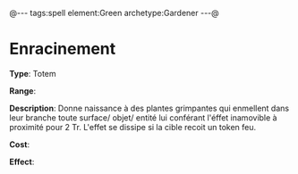 @---
tags:spell
element:Green
archetype:Gardener
---@

# Enracinement

**Type**:
Totem

**Range**:

**Description**:
Donne naissance à des plantes grimpantes qui enmellent dans leur branche toute surface/ objet/ entité lui conférant l'éffet inamovible à proximité pour 2 Tr.
L'effet se dissipe si la cible recoit un token feu.

**Cost**:

**Effect**:
